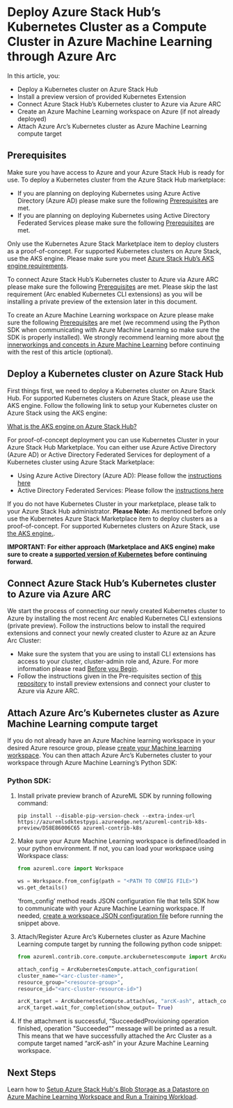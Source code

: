 # Deploy Azure Stack Hub’s Kubernetes Cluster as a Compute Cluster in Azure Machine Learning through Azure Arc

In this article, you:

*	Deploy a Kubernetes cluster on Azure Stack Hub
*	Install a preview version of provided Kubernetes Extension
*	Connect Azure Stack Hub’s Kubernetes cluster to Azure via Azure ARC
*	Create an Azure Machine Learning workspace on Azure (if not already deployed)
*	Attach Azure Arc’s Kubernetes cluster as Azure Machine Learning compute target

## Prerequisites

Make sure you have access to Azure and your Azure Stack Hub is ready for use.
To deploy a Kubernetes cluster from the Azure Stack Hub marketplace:

*	If you are planning on deploying Kubernetes using Azure Active Directory (Azure AD) please make sure the following [Prerequisites](https://docs.microsoft.com/en-us/azure-stack/user/azure-stack-solution-template-kubernetes-azuread?view=azs-2008#prerequisites) are met.
*	If you are planning on deploying Kubernetes using Active Directory Federated Services please make sure the following [Prerequisites](https://docs.microsoft.com/en-us/azure-stack/user/azure-stack-solution-template-kubernetes-adfs?view=azs-2008#prerequisites) are met.

Only use the Kubernetes Azure Stack Marketplace item to deploy clusters as a proof-of-concept. For supported Kubernetes clusters on Azure Stack, use the AKS engine. Please make sure you meet [Azure Stack Hub’s AKS engine requirements](https://docs.microsoft.com/en-us/azure-stack/user/azure-stack-kubernetes-aks-engine-set-up?view=azs-2008#prerequisites-for-the-aks-engine). 

To connect Azure Stack Hub’s Kubernetes cluster to Azure via Azure ARC please make sure the following [Prerequisites](https://docs.microsoft.com/en-us/azure/azure-arc/kubernetes/connect-cluster#before-you-begin) are met. Please skip the last requirement (Arc enabled Kubernetes CLI extensions) as you will be installing a private preview of the extension later in this document.

To create an Azure Machine Learning workspace on Azure please make sure the following [Prerequisites](https://docs.microsoft.com/en-us/azure/machine-learning/how-to-manage-workspace?tabs=python#prerequisites) are met (we recommend using the Python SDK when communicating with Azure Machine Learning so make sure the SDK is properly installed). We strongly recommend learning more about [the innerworkings and concepts in Azure Machine Learning](https://docs.microsoft.com/en-us/azure/machine-learning/concept-azure-machine-learning-architecture) before continuing with the rest of this article (optional).

## Deploy a Kubernetes cluster on Azure Stack Hub

First things first, we need to deploy a Kubernetes cluster on Azure Stack Hub. For supported Kubernetes clusters on Azure Stack, please use the AKS engine. Follow the following link to setup your Kubernetes cluster on Azure Stack using the AKS engine:

[What is the AKS engine on Azure Stack Hub?](https://docs.microsoft.com/en-us/azure-stack/user/azure-stack-kubernetes-aks-engine-overview?view=azs-2008)

For proof-of-concept deployment you can use Kubernetes Cluster in your Azure Stack Hub Marketplace. You can either use Azure Active Directory (Azure AD) or Active Directory Federated Services for deployment of a Kubernetes cluster using Azure Stack Marketplace:

*	Using Azure Active Directory (Azure AD): Please follow the [instructions here](https://docs.microsoft.com/en-us/azure-stack/user/azure-stack-solution-template-kubernetes-azuread?view=azs-2008)
*	Active Directory Federated Services: Please follow the [instructions here](https://docs.microsoft.com/en-us/azure-stack/user/azure-stack-solution-template-kubernetes-adfs?view=azs-2008)

If you do not have Kubernetes Cluster in your marketplace, please talk to your Azure Stack Hub administrator. **Please Note:** As mentioned before only use the Kubernetes Azure Stack Marketplace item to deploy clusters as a proof-of-concept. For supported Kubernetes clusters on Azure Stack, use [the AKS engine.](https://docs.microsoft.com/en-us/azure-stack/user/azure-stack-kubernetes-aks-engine-overview?view=azs-2008).

**IMPORTANT: For either approach (Marketplace and AKS engine) make sure to create a [supported version of Kubernetes](https://docs.microsoft.com/en-us/azure/aks/supported-kubernetes-versions#kubernetes-version-support-policy) before continuing forward.**

## Connect Azure Stack Hub’s Kubernetes cluster to Azure via Azure ARC

We start the process of connecting our newly created Kubernetes cluster to Azure by installing the most recent Arc enabled Kubernetes CLI extensions (private preview). Follow the instructions below to install the required extensions and connect your newly created cluster to Azure az an Azure Arc Cluster:

*	Make sure the system that you are using to install CLI extensions has access to your cluster, cluster-admin role and, Azure. For more information please read [Before you Begin](https://docs.microsoft.com/en-in/azure/azure-arc/kubernetes/connect-cluster#before-you-begin). 
*   Follow the instructions given in the Pre-requisites section of [this repository](https://github.com/Azure/azure-arc-kubernetes-preview/blob/master/docs/k8s-extensions.md#pre-requisites) to install preview extensions and connect your cluster to Azure via Azure ARC.

## Attach Azure Arc’s Kubernetes cluster as Azure Machine Learning compute target

If you do not already have an Azure Machine learning workspace in your desired Azure resource group, please [create your Machine learning workspace](https://docs.microsoft.com/en-us/azure/machine-learning/concept-workspace#-create-a-workspace). You can then attach Azure Arc’s Kubernetes cluster to your workspace through Azure Machine Learning’s Python SDK:

### Python SDK:

1. Install private preview branch of AzureML SDK by running following command:

    ```pip install --disable-pip-version-check --extra-index-url https://azuremlsdktestpypi.azureedge.net/azureml-contrib-k8s-preview/D58E86006C65 azureml-contrib-k8s```

2. Make sure your Azure Machine Learning workspace is defined/loaded in your python environment. If not, you can load your workspace using Workspace class:
    
    ```python 
    from azureml.core import Workspace 
    
    ws = Workspace.from_config(path = "<PATH TO CONFIG FILE>")
    ws.get_details()
    ```
    ‘from_config’ method reads JSON configuration file that tells SDK how to communicate with your Azure Machine Learning workspace. If needed, [create a workspace JSON configuration file](https://docs.microsoft.com/en-us/azure/machine-learning/how-to-configure-environment#workspace) before running the snippet above.

3. Attach/Register Azure Arc’s Kubernetes cluster as Azure Machine Learning compute target by running the following python code snippet:
    
    ```python 
    from azureml.contrib.core.compute.arckubernetescompute import ArcKubernetesCompute
   
    attach_config = ArcKubernetesCompute.attach_configuration(
    cluster_name="<arc-cluster-name>",
    resource_group="<resource-group>",
    resource_id="<arc-cluster-resource-id>")
    
    arcK_target = ArcKubernetesCompute.attach(ws, "arcK-ash", attach_config)
    arcK_target.wait_for_completion(show_output= True)
    ```

4. If the attachment is successful, “SucceededProvisioning operation finished, operation "Succeeded"” message will be printed as a result. This means that we have successfully attached the Arc Cluster as a compute target named “arcK-ash” in your Azure Machine Learning workspace. 


## Next Steps

Learn how to [Setup Azure Stack Hub's Blob Storage as a Datastore on Azure Machine Learning Workspace and Run a Training Workload](Train-AzureArc.md).
